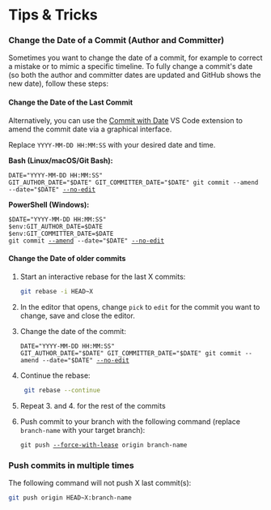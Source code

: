 # Tips & Tricks

### Change the Date of a Commit (Author and Committer)

Sometimes you want to change the date of a commit, for example to correct a mistake or to mimic a specific timeline. To fully change a commit's date (so both the author and committer dates are updated and GitHub shows the new date), follow these steps:

#### Change the Date of the Last Commit

Alternatively, you can use the [Commit with Date](https://marketplace.visualstudio.com/items?itemName=brandonfowler.commit-with-date) VS Code extension to amend the commit date via a graphical interface.

Replace `YYYY-MM-DD HH:MM:SS` with your desired date and time.

**Bash (Linux/macOS/Git Bash):**

<pre class="language-bash"><code class="lang-bash">DATE="YYYY-MM-DD HH:MM:SS"
GIT_AUTHOR_DATE="$DATE" GIT_COMMITTER_DATE="$DATE" git commit --amend --date="$DATE" <a data-footnote-ref href="#user-content-fn-1">--no-edit</a>
</code></pre>

**PowerShell (Windows):**

<pre class="language-powershell"><code class="lang-powershell">$DATE="YYYY-MM-DD HH:MM:SS"
$env:GIT_AUTHOR_DATE=$DATE
$env:GIT_COMMITTER_DATE=$DATE
git commit <a data-footnote-ref href="#user-content-fn-2">--amend</a> --date="$DATE" <a data-footnote-ref href="#user-content-fn-3">--no-edit</a>
</code></pre>

#### Change the Date of older commits

1.  Start an interactive rebase for the last X commits:

    ```bash
    git rebase -i HEAD~X
    ```
2. In the editor that opens, change `pick` to `edit` for the commit you want to change, save and close the editor.
3.  Change the date of the commit:

    <pre class="language-bash"><code class="lang-bash">DATE="YYYY-MM-DD HH:MM:SS"
    GIT_AUTHOR_DATE="$DATE" GIT_COMMITTER_DATE="$DATE" git commit --amend --date="$DATE" <a data-footnote-ref href="#user-content-fn-3">--no-edit</a>
    </code></pre>
4.  Continue the rebase:

    ```bash
     git rebase --continue
    ```
5. Repeat 3. and 4. for the rest of the commits
6. Push commit to your branch with the following command (replace `branch-name` with your target branch):

   <pre class="language-bash"><code class="lang-bash">git push <a data-footnote-ref href="#user-content-fn-4">--force-with-lease</a> origin branch-name
   </code></pre>

### Push commits in multiple times

The following command will not push X last commit(s):

```bash
git push origin HEAD~X:branch-name 
```

[^1]: `--no-edit` is useful when you want to amend a commit **without changing its commit message**.

[^2]: `--amend` is used to replace a commit

[^3]: `--no-edit` is useful when you want to amend a commit **without changing its commit message**.

[^4]: Use `--force-with-lease` instead of `-f` (--force) to avoid overwriting others' work by accident
